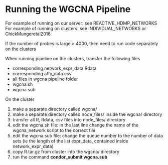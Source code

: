 # Running the WGCNA Pipeline

For example of running on our server: see REACTIVE_HDMP_NETWORKS
For example of running on clusters: see INDIVIDUAL_NETWORKS or ChickMungeretal2016

If the number of probes is large > 4000, then need to run code separately on the clusters

When running pipeline on the clusters, transfer the following files
- corresponding network_expr_data.Rdata
- corresponding affy_data.csv
- all files in wgcna pipeline folder
- wgcna.sh
- wgcna.sub

On the cluster
1) make a separate directory called wgcna/
2) make a separate directory called node_files/ inside the wgcna/ directory
3) transfer all R, Rdata, csv files into node_files/ directory
4) edit the wgcna.sh file: in the last line change the name of the wgcna_network script to the correct file
5) edit the wgcna.sub file: change the queue number to the number of data sets (ie the length of the list expr_data, contained inside network_expr_data)
6) copy R.tar.gz from cluster into the wgcna/ directory
7) run the command **condor_submit wgcna.sub**
